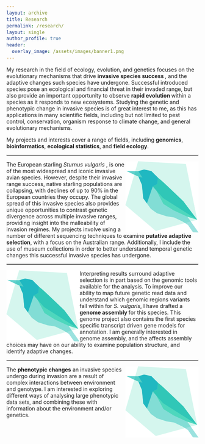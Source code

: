 ```yaml
---
layout: archive
title: Research
permalink: /research/
layout: single
author_profile: true
header:
  overlay_image: /assets/images/banner1.png
---
```


<style>
  hr { 
    display: block;
    margin-before: 0.5em;
    margin-after: 0.5em;
    margin-start: auto;
    margin-end: auto;
    overflow: hidden;
    border-style: inset;
    border-width: 1px;
}
  </style>

My research in the field of ecology, evolution, and genetics focuses on the evolutionary mechanisms that drive <b>invasive species success </b>, and the adaptive changes such species have undergone. Successful introduced species pose an ecological and financial threat in their invaded range, but also provide an important opportunity to observe <b> rapid evolution </b>  within a species as it responds to new ecosystems. Studying the genetic and phenotypic change in invasive species is of great interest to me, as this has applications in many scientific fields, including but not limited to pest control, conservation, organism response to climate change, and general evolutionary mechanisms.

My projects and interests cover a range of fields, including <b>genomics</b>, <b>bioinformatics</b>, <b>ecological statistics</b>, and <b>field ecology</b>.

***

<img style="float: right;" src="/assets/images/katarinastuart_logo.png">

The European starling <i>Sturnus vulgaris </i>, is one of the most widespread and iconic invasive avian species. However, despite their invasive range success, native starling populations are collapsing, with declines of up to 90% in the European countries they occupy. The global spread of this invasive species also provides unique opportunities to contrast genetic divergence across multiple invasive ranges, providing insight into the malleability of invasion regimes. My projects involve using a number of different sequencing techniques to examine <b>putative adaptive selection</b>, with a focus on the Australian range. Additionally, I include the use of museum collections in order to better understand temporal genetic changes this successful invasive species has undergone.


***

<img style="float: left;" src="/assets/images/katarinastuart_logo.png">

Interpreting results surround adaptive selection is in part based on the genomic tools available for the analysis. To improve our ability to map future genetic read data and understand which genomic regions variants fall within for <i>S. vulgaris</i>, I have drafted a <b>genome assembly </b>for this species. This genome project also contains the first species specific transcript driven gene models for annotation. I am generally interested in genome assembly, and the affects assembly choices may have on our ability to examine population structure, and identify adaptive changes.

***

<img style="float: right;" src="/assets/images/katarinastuart_logo.png">

The <b>phenotypic changes</b> an invasive species undergo during invasion are a result of complex interactions between environment and genotype. I am interested in exploring different ways of analysing large phenotypic data sets, and combining these with information about the environment and/or genetics.
